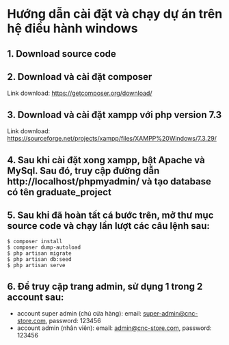 # Hướng dẫn cài đặt và chạy dự án trên hệ điều hành windows
## 1. Download source code
## 2. Download và cài đặt composer
  Link download: https://getcomposer.org/download/
## 3. Download và cài đặt xampp với php version 7.3
  Link download: https://sourceforge.net/projects/xampp/files/XAMPP%20Windows/7.3.29/
## 4. Sau khi cài đặt xong xampp, bật Apache và MySql. Sau đó, truy cập đường dẫn http://localhost/phpmyadmin/ và tạo database có tên graduate_project
## 5. Sau khi đã hoàn tất cá bước trên, mở thư mục source code và chạy lần lượt các câu lệnh sau:
  ```
  $ composer install
  $ composer dump-autoload
  $ php artisan migrate
  $ php artisan db:seed
  $ php artisan serve
  ```
## 6. Để truy cập trang admin, sử dụng 1 trong 2 account sau:
  - account super admin (chủ cửa hàng): email: super-admin@cnc-store.com, password: 123456
  - account admin (nhân viên): email: admin@cnc-store.com, password: 123456
